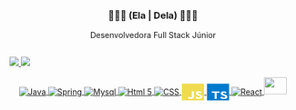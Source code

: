 

 <h3 align="center">🧑🏻‍💻 (Ela | Dela) 🧑🏻‍💻</h3>
 
<p align="center">Desenvolvedora Full Stack Júnior


 ##

 <div align="center">
    <a href="https://github.com/gomes-vania">
  
  </div>
    <img height="180em" src="https://github-readme-stats.vercel.app/api? 
       username=gomes-vania&theme=tokyonight&include_all_commits=true&hide_border=true&layout=compact&hide=issues,contribs&bg_color=00000000"/>
    <img height="180em" src="https://github-readme-stats.vercel.app/api/top-langs/?username=gomes- 
       vania&layout=compact&langs_count=7&hide_border=true&theme=tokyonight&bg_color=00000000&langs_count=6"/>
   </div>
 
 <div align="center" style="display: inline_block"><br>
   <img align="center" alt="Java" height="30" width="40" src="https://cdn.jsdelivr.net/gh/devicons/devicon/icons/java/java-original.svg" />
   <img align="center" alt="Spring" height="30" width="40" src="https://cdn.jsdelivr.net/gh/devicons/devicon/icons/spring/spring-original.svg" />
   <img align="center" alt="Mysql" height="30" width="40" src="https://cdn.jsdelivr.net/gh/devicons/devicon/icons/mysql/mysql-original.svg" />
   <img align="center" alt="Html 5" height="30" width="40" src="https://cdn.jsdelivr.net/gh/devicons/devicon/icons/html5/html5-original.svg" />
   <img align="center" alt="CSS" height="30" width="40" src="https://cdn.jsdelivr.net/gh/devicons/devicon/icons/css3/css3-original.svg" />
   <img align="center" alt="Java Script" height="30" width="40"    
       src="https://raw.githubusercontent.com/devicons/devicon/master/icons/javascript/javascript-plain.svg">
   <img align="center" alt="Type Script" height="30" width="40" 
       src="https://raw.githubusercontent.com/devicons/devicon/master/icons/typescript/typescript-plain.svg">
   <img align="center" alt="React" height="30" height="30" width="40" src="https://upload.wikimedia.org/wikipedia/commons/thumb/a/a7/React- 
       icon.svg/1024px-React- 
        icon.svg.png"> 
   <img height="30" width="40" src="https://cdn.jsdelivr.net/gh/devicons/devicon/icons/git/git-original.svg" />
</div>
 
 ##
 
</p>

  

